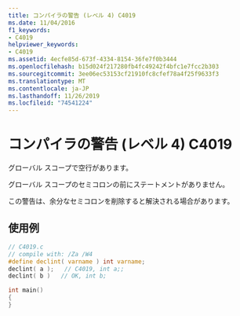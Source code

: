 ```yaml
---
title: コンパイラの警告 (レベル 4) C4019
ms.date: 11/04/2016
f1_keywords:
- C4019
helpviewer_keywords:
- C4019
ms.assetid: 4ecfe85d-673f-4334-8154-36fe7f0b3444
ms.openlocfilehash: b15d024f217280fb4fc49242f4bfc1e7fcc2b303
ms.sourcegitcommit: 3ee06ec53153cf21910fc8cfef78a4f25f9633f3
ms.translationtype: MT
ms.contentlocale: ja-JP
ms.lasthandoff: 11/26/2019
ms.locfileid: "74541224"
---
```

# <a name="compiler-warning-level-4-c4019"></a>コンパイラの警告 (レベル 4) C4019

グローバル スコープで空行があります。

グローバル スコープのセミコロンの前にステートメントがありません。

この警告は、余分なセミコロンを削除すると解決される場合があります。

## <a name="example"></a>使用例

```c
// C4019.c
// compile with: /Za /W4
#define declint( varname ) int varname;
declint( a );   // C4019, int a;;
declint( b )   // OK, int b;

int main()
{
}
```